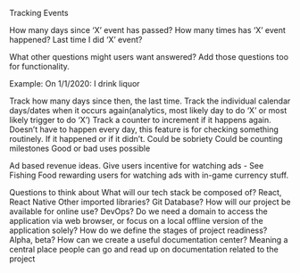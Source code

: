 Tracking Events

How many days since ‘X’ event has passed?
How many times has ‘X’ event happened?
Last time I did ‘X’ event?

What other questions might users want answered? Add those questions too for functionality.

Example: On 1/1/2020: I drink liquor

Track how many days since then, the last time.
Track the individual calendar days/dates when it occurs again(analytics, most likely day to do ‘X’ or most likely trigger to do ‘X’)
Track a counter to increment if it happens again. Doesn’t have to happen every day, this feature is for checking something routinely. If it happened or if it didn’t.
Could be sobriety
Could be counting milestones
Good or bad uses possible

Ad based revenue ideas. Give users incentive for watching ads - See Fishing Food rewarding users for watching ads with in-game currency stuff.

Questions to think about
What will our tech stack be composed of?
React, React Native
Other imported libraries?
Git
Database?
How will our project be available for online use?
DevOps? 
Do we need a domain to access the application via web browser, or focus on a local offline version of the application solely?
How do we define the stages of project readiness? Alpha, beta?
How can we create a useful documentation center? Meaning a central place people can go and read up on documentation related to the project


